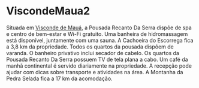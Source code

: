 # ViscondeMaua2
Situada em <a href="https://mauarecantodaserra.com.br">Visconde de Mauá</a>, a Pousada Recanto Da Serra dispõe de spa e centro de bem-estar e Wi-Fi gratuito. Uma banheira de hidromassagem está disponível, juntamente com uma sauna. A Cachoeira do Escorrega fica a 3,8 km da propriedade. Todos os quartos da pousada dispõem de varanda. O banheiro privativo inclui secador de cabelo. Os quartos da Pousada Recanto Da Serra possuem TV de tela plana a cabo.  Um café da manhã continental é servido diariamente na propriedade.  A recepção pode ajudar com dicas sobre transporte e atividades na área.  A Montanha da Pedra Selada fica a 17 km da acomodação. 
